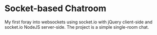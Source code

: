 # Socket-based Chatroom

My first foray into websockets using socket.io with jQuery client-side and socket.io NodeJS server-side. The project is a simple single-room chat.
